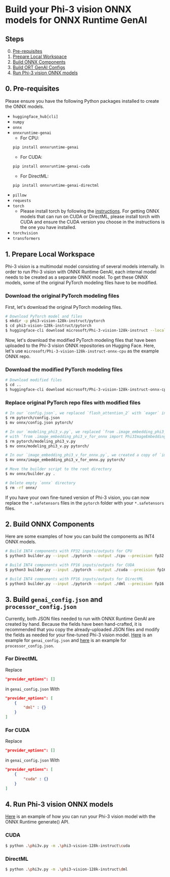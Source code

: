 # Build your Phi-3 vision ONNX models for ONNX Runtime GenAI

## Steps
0. [Pre-requisites](#pre-requisites)
1. [Prepare Local Workspace](#prepare-local-workspace)
2. [Build ONNX Components](#build-onnx-components)
3. [Build ORT GenAI Configs](#build-genai_configjson-and-processor_configjson)
4. [Run Phi-3 vision ONNX models](#run-phi-3-vision-onnx-models)

## 0. Pre-requisites

Please ensure you have the following Python packages installed to create the ONNX models.

- `huggingface_hub[cli]`
- `numpy`
- `onnx`
- `onnxruntime-genai`
    - For CPU:
    ```bash
    pip install onnxruntime-genai
    ```
    - For CUDA:
    ```bash
    pip install onnxruntime-genai-cuda
    ```
    - For DirectML: 
    ```bash
    pip install onnxruntime-genai-directml
    ```
- `pillow`
- `requests`
- `torch`
    - Please install torch by following the [instructions](https://pytorch.org/get-started/locally/). For getting ONNX models that can run on CUDA or DirectML, please install torch with CUDA and ensure the CUDA version you choose in the instructions is the one you have installed.
- `torchvision`
- `transformers`

## 1. Prepare Local Workspace

Phi-3 vision is a multimodal model consisting of several models internally. In order to run Phi-3 vision with ONNX Runtime GenAI, each internal model needs to be created as a separate ONNX model. To get these ONNX models, some of the original PyTorch modeling files have to be modified.

### Download the original PyTorch modeling files

First, let's download the original PyTorch modeling files.

```bash
# Download PyTorch model and files
$ mkdir -p phi3-vision-128k-instruct/pytorch
$ cd phi3-vision-128k-instruct/pytorch
$ huggingface-cli download microsoft/Phi-3-vision-128k-instruct --local-dir .
```

Now, let's download the modified PyTorch modeling files that have been uploaded to the Phi-3 vision ONNX repositories on Hugging Face. Here, let's use `microsoft/Phi-3-vision-128k-instruct-onnx-cpu` as the example ONNX repo.

### Download the modified PyTorch modeling files
```bash
# Download modified files
$ cd ..
$ huggingface-cli download microsoft/Phi-3-vision-128k-instruct-onnx-cpu --include onnx/* --local-dir .
```

### Replace original PyTorch repo files with modified files

```bash
# In our `config.json`, we replaced `flash_attention_2` with `eager` in `_attn_implementation`
$ rm pytorch/config.json
$ mv onnx/config.json pytorch/

# In our `modeling_phi3_v.py`, we replaced `from .image_embedding_phi3_v import Phi3ImageEmbedding`
# with `from .image_embedding_phi3_v_for_onnx import Phi3ImageEmbedding`
$ rm pytorch/modeling_phi3_v.py
$ mv onnx/modeling_phi3_v.py pytorch/

# In our `image_embedding_phi3_v_for_onnx.py`, we created a copy of `image_embedding_phi3_v.py` and modified it for exporting to ONNX
$ mv onnx/image_embedding_phi3_v_for_onnx.py pytorch/

# Move the builder script to the root directory
$ mv onnx/builder.py .

# Delete empty `onnx` directory
$ rm -rf onnx/
```

If you have your own fine-tuned version of Phi-3 vision, you can now replace the `*.safetensors` files in the `pytorch` folder with your `*.safetensors` files.

## 2. Build ONNX Components

Here are some examples of how you can build the components as INT4 ONNX models.

```bash
# Build INT4 components with FP32 inputs/outputs for CPU
$ python3 builder.py --input ./pytorch --output ./cpu --precision fp32 --execution_provider cpu
```

```bash
# Build INT4 components with FP16 inputs/outputs for CUDA
$ python3 builder.py --input ./pytorch --output ./cuda --precision fp16 --execution_provider cuda
```

```bash
# Build INT4 components with FP16 inputs/outputs for DirectML
$ python3 builder.py --input ./pytorch --output ./dml --precision fp16 --execution_provider dml
```

## 3. Build `genai_config.json` and `processor_config.json`

Currently, both JSON files needed to run with ONNX Runtime GenAI are created by hand. Because the fields have been hand-crafted, it is recommended that you copy the already-uploaded JSON files and modify the fields as needed for your fine-tuned Phi-3 vision model. [Here](https://huggingface.co/microsoft/Phi-3-vision-128k-instruct-onnx-cpu/blob/main/cpu-int4-rtn-block-32-acc-level-4/genai_config.json) is an example for `genai_config.json` and [here](https://huggingface.co/microsoft/Phi-3-vision-128k-instruct-onnx-cpu/blob/main/cpu-int4-rtn-block-32-acc-level-4/processor_config.json) is an example for `processor_config.json`.

### For DirectML
Replace
```json
"provider_options": []
```
in `genai_config.json` With
```json
"provider_options": [
    {
        "dml" : {}
    }
]
```

### For CUDA
Replace
```json
"provider_options": []
```
in `genai_config.json` With
```json
"provider_options": [
    {
        "cuda" : {}
    }
]
```

## 4. Run Phi-3 vision ONNX models

[Here](https://github.com/microsoft/onnxruntime-genai/blob/main/examples/python/phi3v.py) is an example of how you can run your Phi-3 vision model with the ONNX Runtime generate() API.

### CUDA
```bash
$ python .\phi3v.py -m .\phi3-vision-128k-instruct\cuda
```

### DirectML

```bash
$ python .\phi3v.py -m .\phi3-vision-128k-instruct\dml
```